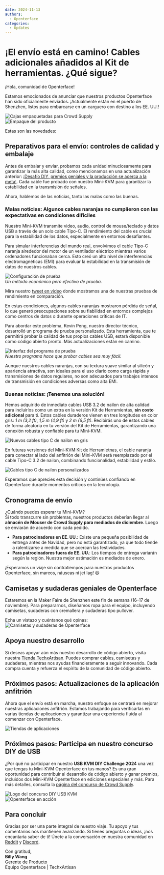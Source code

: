 ```yaml
---
date: 2024-11-13
authors:
  - Openterface
categories:
  - Updates
---
```


# ¡El envío está en camino! Cables adicionales añadidos al Kit de herramientas. ¿Qué sigue?

¡Hola, comunidad de Openterface!

Estamos emocionados de anunciar que nuestros productos Openterface han sido oficialmente enviados. ¡Actualmente están en el puerto de Shenzhen, listos para embarcarse en un carguero con destino a los EE. UU.!

![Cajas empaquetadas para Crowd Supply](../pic/241107-s.jpeg)  
![Empaque del producto](../pic/241107-p.jpg)

Estas son las novedades:

## Preparativos para el envío: controles de calidad y embalaje

Antes de embalar y enviar, probamos cada unidad minuciosamente para garantizar la más alta calidad, como mencionamos en una actualización anterior: [¡Desafío DIY, premios geniales y la producción se acerca a la meta!](https://www.crowdsupply.com/techxartisan/openterface-mini-kvm/updates/diy-challenge-cool-prizes-and-production-nears-the-finish-line). Cada cable fue probado con nuestro Mini-KVM para garantizar la estabilidad en la transmisión de señales.

Ahora, hablemos de las noticias, tanto las malas como las buenas.

### Malas noticias: Algunos cables naranjas no cumplieron con las expectativas en condiciones difíciles

Nuestro Mini-KVM transmite video, audio, control de mouse/teclado y datos USB a través de un solo cable Tipo-C. El rendimiento del cable es crucial para la estabilidad de los datos, especialmente en entornos desafiantes.

Para simular interferencias del mundo real, envolvimos el cable Tipo-C naranja alrededor del motor de un ventilador eléctrico mientras varios ordenadores funcionaban cerca. Esto creó un alto nivel de interferencias electromagnéticas (EMI) para evaluar la estabilidad en la transmisión de datos de nuestros cables.

![Configuración de prueba](../pic/241107-0.jpg)  
*Un método económico pero efectivo de prueba.*

Mira nuestro [tweet en video](https://x.com/TechxArtisan/status/1856559677296816347) donde mostramos una de nuestras pruebas de rendimiento en comparación.

En estas condiciones, algunos cables naranjas mostraron pérdida de señal, lo que generó preocupaciones sobre su fiabilidad en entornos complejos como centros de datos o durante operaciones críticas de IT.

Para abordar este problema, Kevin Peng, nuestro director técnico, desarrolló un programa de prueba personalizado. Esta herramienta, que te permitirá probar la calidad de tus propios cables USB, estará disponible como código abierto pronto. Más actualizaciones están en camino.

![Interfaz del programa de prueba](../pic/241107-1.jpg)  
*Nuestro programa hace que probar cables sea muy fácil.*

Aunque nuestros cables naranjas, con su textura suave similar al silicón y apariencia atractiva, son ideales para el uso diario como carga rápida y transmisiones de datos regulares, no son adecuados para trabajos intensos de transmisión en condiciones adversas como alta EMI.

### Buenas noticias: ¡Tenemos una solución!

Hemos adquirido de inmediato cables USB 3.2 de nailon de alta calidad para incluirlos como un extra en la versión Kit de Herramientas, **sin costo adicional** para ti. Estos cables duraderos vienen en tres longitudes en color gris: *1 m (3,2 ft)*, *1,5 m (4,9 ft)* y *2 m (6,5 ft)*. Recibirás uno de estos cables de forma aleatoria en tu versión del Kit de Herramientas, garantizando una conexión robusta y confiable para tu Mini-KVM.

![Nuevos cables tipo C de nailon en gris](../pic/241107-2.jpg)

En futuras versiones del Mini-KVM Kit de Herramietnas, el cable naranja para conectar al lado del anfitrión del Mini-KVM será reemplazado por el cable Tipo-C 3.2 de nailon, combinando funcionalidad, estabilidad y estilo.

![Cables tipo C de nailon personalizados](../pic/241107-3.jpg)

Esperamos que aprecies esta decisión y continúes confiando en Openterface durante momentos críticos en la tecnología.

## Cronograma de envío

¿Cuándo puedes esperar tu Mini-KVM?  
Si todo transcurre sin problemas, nuestros productos deberían llegar al **almacén de Mouser de Crowd Supply para mediados de diciembre**. Luego se enviarán de acuerdo con cada pedido.

- **Para patrocinadores en EE. UU.**: Existe una pequeña posibilidad de entrega antes de Navidad, pero no está garantizado, ya que todo tiende a ralentizarse a medida que se acercan las festividades.
- **Para patrocinadores fuera de EE. UU.**: Los tiempos de entrega variarán según la región. Nuestra mejor estimación es mediados de enero.

¡Esperamos un viaje sin contratiempos para nuestros productos Openterface, sin mareos, náuseas ni jet lag! 😃

## Camisetas y sudaderas geniales de Openterface

Estaremos en la Maker Faire de Shenzhen este fin de semana (16–17 de noviembre). Para prepararnos, diseñamos ropa para el equipo, incluyendo camisetas, sudaderas con cremallera y sudaderas tipo pullover.

Echa un vistazo y cuéntanos qué opinas:  
![Camisetas y sudaderas de Openterface](../pic/241107-c.jpg)

## Apoya nuestro desarrollo

Si deseas apoyar aún más nuestro desarrollo de código abierto, visita nuestra [Tienda TechxArtisan](https://shop.techxartisan.com/). Puedes comprar cables, camisetas y sudaderas, mientras nos ayudas financieramente a seguir innovando. Cada compra cuenta y refuerza el espíritu de la comunidad de código abierto.

## Próximos pasos: Actualizaciones de la aplicación anfitrión

Ahora que el envío está en marcha, nuestro enfoque se centrará en mejorar nuestras aplicaciones anfitrión. Estamos trabajando para verificarlas en varias tiendas de aplicaciones y garantizar una experiencia fluida al comenzar con Openterface.

![Tiendas de aplicaciones](../pic/241107-4.png)

## Próximos pasos: Participa en nuestro concurso DIY de USB

¿Por qué no participar en nuestro **USB KVM DIY Challenge 2024** una vez que tengas tu Mini-KVM Openterface en tus manos? Es una gran oportunidad para contribuir al desarrollo de código abierto y ganar premios, incluidos dos Mini-KVM Openterface en ediciones especiales y más. Para más detalles, consulta la [página del concurso de Crowd Supply](https://www.crowdsupply.com/techxartisan/usb-kvm-diy-challenge-2024).

![Logo del concurso DIY USB KVM](pic/usb-kvm-diy-2024-logo.svg)  
![Openterface en acción](pic/openterface-241017-03_jpg_md-xl.jpg)

## Para concluir

Gracias por ser una parte integral de nuestro viaje. Tu apoyo y tus comentarios nos mantienen avanzando. Si tienes preguntas o ideas, ¡nos encantaría saber de ti! Únete a la conversación en nuestra comunidad en [Reddit](https://openterface.com/reddit) y [Discord](https://openterface.com/discord).

Con gratitud,  
**Billy Wang**  
Gerente de Producto  
Equipo Openterface | TechxArtisan
